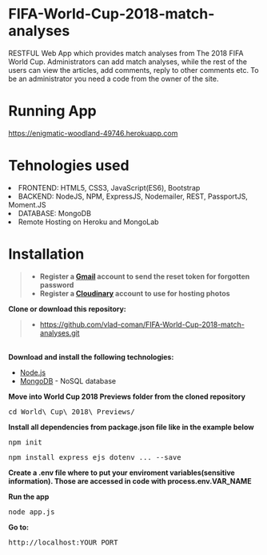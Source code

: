 # FIFA-World-Cup-2018-match-analyses
RESTFUL Web App which provides match analyses from The 2018 FIFA World Cup. Administrators can add match analyses, while the rest of the users can view the articles, add comments, reply to other comments etc. To be an administrator you need a code from the owner of the site.

# Running App
https://enigmatic-woodland-49746.herokuapp.com

# Tehnologies used
<li>FRONTEND: HTML5, CSS3, JavaScript(ES6), Bootstrap</li>
<li>BACKEND: NodeJS, NPM, ExpressJS, Nodemailer, REST, PassportJS, Moment.JS</li>
<li>DATABASE: MongoDB</li>
<li>Remote Hosting on Heroku and MongoLab</li>

# Installation
> - <b>Register a <a href="https://www.google.com/gmail/about/#">Gmail</a> account to send the reset token for forgotten password</b></br>
> - <b>Register a <a href="https://cloudinary.com/">Cloudinary</a> account to use for hosting photos</b></br>

<b>Clone or download this repository:</b></br>
> - https://github.com/vlad-coman/FIFA-World-Cup-2018-match-analyses.git
</br>
<b>Download and install the following technologies:</b></br>
<ul>
  <li><a href="https://nodejs.org/en/download/">Node.js</a></li>
  <li><a href="https://www.mongodb.com/">MongoDB</a> - NoSQL database</li>
</ul>
<b>Move into World Cup 2018 Previews folder from the cloned repository</b>
<pre>cd World\ Cup\ 2018\ Previews/
</pre>
<b>Install all dependencies from package.json file like in the example below</b></br>
<pre>npm init</pre>
<pre>npm install express ejs dotenv ... --save</pre>
<p><b>Create a .env file where to put your enviroment variables(sensitive information). Those are accessed in code with process.env.VAR_NAME</b></p> 

<b>Run the app</b></br>
<pre>node app.js</pre>
<b>Go to:</b></br>
<pre>http://localhost:YOUR_PORT</pre>
